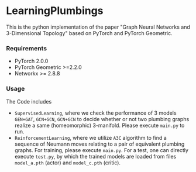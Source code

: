 # LearningPlumbings

This is the python implementation of the paper "Graph Neural Networks and 3-Dimensional Topology" based on PyTorch and PyTorch Geometric.

### Requirements
  - PyTorch 2.0.0
  - PyTorch Geometric >=2.2.0
  - Networkx >= 2.8.8
  
### Usage
The Code includes
  - `SupervisedLearning`, where we check the performance of 3 models `GEN+GAT`, `GCN+GCN`, `GCN+GCN` to decide whether or not two plumbing graphs realize a same (homeomorphic) 3-manifold.
  Please execute `main.py` to run.
  - `ReinforcementLearning`, where we utilize `A3C` algorithm to find a sequence of Neumann moves relating to a pair of equivalent plumbing graphs. For training, please execute `main.py`.
  For a test, one can directly execute `test.py`, by which the trained models are loaded from files `model_a.pth` (actor) and `model_c.pth` (critic).
